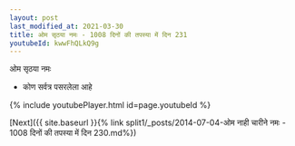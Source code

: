 ```yaml
---
layout: post
last_modified_at: 2021-03-30
title: ओम सृठया नमः - 1008 दिनों की तपस्या में दिन 231
youtubeId: kwwFhQLkQ9g
---
```

 
 
 ओम सृठया नमः  
 
 -  कोण सर्वत्र पसरलेला आहे 
 
  
 
  
 
 
 
 
 
 


{% include youtubePlayer.html id=page.youtubeId %}
 
[Next]({{ site.baseurl }}{% link  split1/_posts/2014-07-04-ओम नाही चारीने नमः - 1008 दिनों की तपस्या में दिन 230.md%})
 
